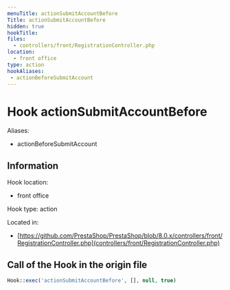 ```yaml
---
menuTitle: actionSubmitAccountBefore
Title: actionSubmitAccountBefore
hidden: true
hookTitle: 
files:
  - controllers/front/RegistrationController.php
location:
  - front office
type: action
hookAliases:
 - actionBeforeSubmitAccount
---
```


# Hook actionSubmitAccountBefore

Aliases: 
 - actionBeforeSubmitAccount



## Information

Hook location:
  - front office

Hook type: action

Located in: 
  - [https://github.com/PrestaShop/PrestaShop/blob/8.0.x/controllers/front/RegistrationController.php](controllers/front/RegistrationController.php)

## Call of the Hook in the origin file

```php
Hook::exec('actionSubmitAccountBefore', [], null, true)
```